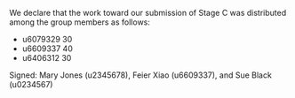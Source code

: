 We declare that the work toward our submission of Stage C was distributed among the group members as follows:

* u6079329 30
* u6609337 40
* u6406312 30

Signed: Mary Jones (u2345678), Feier Xiao (u6609337), and Sue Black (u0234567)
